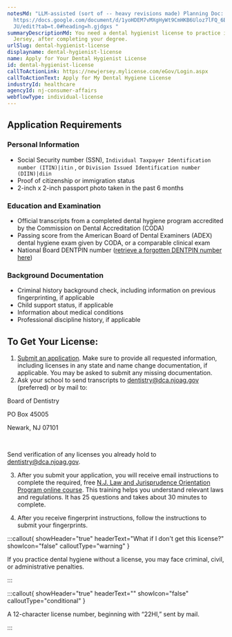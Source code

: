 ```yaml
---
notesMd: "LLM-assisted (sort of -- heavy revisions made) Planning Doc:
  https://docs.google.com/document/d/1yoHDEM7vMXgHyWt9CmHKB6Uloz7lFQ_6B3h8jKfc4\
  JU/edit?tab=t.0#heading=h.gjdgxs "
summaryDescriptionMd: You need a dental hygienist license to practice in New
  Jersey, after completing your degree.
urlSlug: dental-hygienist-license
displayname: dental-hygienist-license
name: Apply for Your Dental Hygienist License
id: dental-hygienist-license
callToActionLink: https://newjersey.mylicense.com/eGov/Login.aspx
callToActionText: Apply for My Dental Hygiene License
industryId: healthcare
agencyId: nj-consumer-affairs
webflowType: individual-license
---
```

## Application Requirements

### Personal Information

* Social Security number (SSN), `Individual Taxpayer Identification number (ITIN)|itin` , or `Division Issued Identification number (DIIN)|diin` 
* Proof of citizenship or immigration status
* 2-inch x 2-inch passport photo taken in the past 6 months

### Education and Examination

* Official transcripts from a completed dental hygiene program accredited by the Commission on Dental Accreditation (CODA)
* Passing score from the American Board of Dental Examiners (ADEX) dental hygiene exam given by CODA, or a comparable clinical exam
* National Board DENTPIN number ([retrieve a forgotten DENTPIN number here](https://www.ada.org/education/manage-your-dentpin))

### Background Documentation

* Criminal history background check, including information on previous fingerprinting, if applicable
* Child support status, if applicable
* Information about medical conditions
* Professional discipline history, if applicable

## To Get Your License:

1. [Submit an application](https://newjersey.mylicense.com/eGov/Login.aspx). Make sure to provide all requested information, including licenses in any state and name change documentation, if applicable. You may be asked to submit any missing documentation.
2. Ask your school to send transcripts to dentistry@dca.njoag.gov (preferred) or by mail to:

Board of Dentistry 
&nbsp;

PO Box 45005 
&nbsp;

Newark, NJ 07101

&nbsp;

Send verification of any licenses you already hold to [dentistry@dca.njoag.gov](mailto:dentistry@dca.njoag.gov).

3. After you submit your application, you will receive email instructions to complete the required, free [N.J. Law and Jurisprudence Orientation Program online course](http://www.state.nj.us/lps/ca2/Dent1/examDH/index.htm). This training helps you understand relevant laws and regulations. It has 25 questions and takes about 30 minutes to complete.

4. After you receive fingerprint instructions, follow the instructions to submit your fingerprints.

:::callout{ showHeader="true" headerText="What if I don't get this license?" showIcon="false" calloutType="warning" }

If you practice dental hygiene without a license, you may face criminal, civil, or administrative penalties.

:::

:::callout{ showHeader="true" headerText="" showIcon="false" calloutType="conditional" }

A 12-character license number, beginning with “22HI,” sent by mail.

:::
